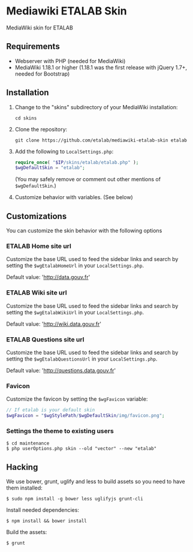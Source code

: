 Mediawiki ETALAB Skin
=====================

MediaWiki skin for ETALAB

## Requirements

* Webserver with PHP (needed for MediaWiki)
* MediaWiki 1.18.1 or higher (1.18.1 was the first release with jQuery 1.7+, needed for Bootstrap)


## Installation

1. Change to the "skins" subdirectory of your MediaWiki installation:

   ```
   cd skins
   ```

2. Clone the repository:

   ```
   git clone https://github.com/etalab/mediawiki-etalab-skin etalab
   ```

3. Add the following to `LocalSettings.php`:

   ```php
   require_once( "$IP/skins/etalab/etalab.php" );
   $wgDefaultSkin = "etalab";
   ```

   (You may safely remove or comment out other mentions of
   `$wgDefaultSkin`.)

4. Customize behavior with variables. (See below)


## Customizations

You can customize the skin behavior with the following options

### ETALAB Home site url

Customize the base URL used to feed the sidebar links and search
by setting the ``$wgEtalabHomeUrl`` in your ``LocalSettings.php``.

Default value: 'http://data.gouv.fr'

### ETALAB Wiki site url

Customize the base URL used to feed the sidebar links and search
by setting the ``$wgEtalabWikiUrl`` in your ``LocalSettings.php``.

Default value: 'http://wiki.data.gouv.fr'

### ETALAB Questions site url

Customize the base URL used to feed the sidebar links and search
by setting the ``$wgEtalabQuestionsUrl`` in your ``LocalSettings.php``.

Default value: 'http://questions.data.gouv.fr'

### Favicon

Customize the favicon by setting the ``$wgFavicon`` variable:

```php
// If etalab is your default skin
$wgFavicon = "$wgStylePath/$wgDefaultSkin/img/favicon.png";
```


### Settings the theme to existing users

```console
$ cd maintenance
$ php userOptions.php skin --old "vector" --new "etalab"
```


## Hacking

We use bower, grunt, uglify and less to build assets so you need to have them installed:

```console
$ sudo npm install -g bower less uglifyjs grunt-cli
```


Install needed dependencies:

```console
$ npm install && bower install
```

Build the assets:

```console
$ grunt
```

